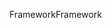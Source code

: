 <span data-ttu-id="20604-101">Framework</span><span class="sxs-lookup"><span data-stu-id="20604-101">Framework</span></span>